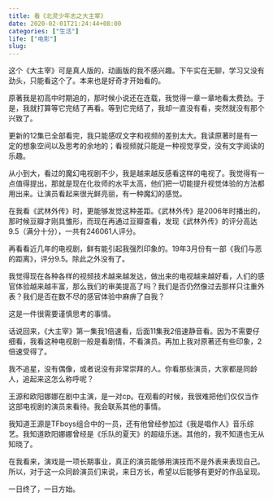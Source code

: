 ```yaml
---
title: 看《北灵少年志之大主宰》
date: 2020-02-01T21:24:44+08:00
categories: ["生活"]
life: ["电影"]
slug: 
---
```


这个《大主宰》可是真人版的，动画版的我不感兴趣。下午实在无聊，学习又没有劲头，只能看这个了。本来也是好奇才开始看的。

原著我是初高中时期追的，那时候小说还在连载，我觉得一章一章地看太费劲。于是，我就打算等它完结了再看。等到它完结了，我却一直没有看，突然就没有那个兴致了。

更新的12集已全部看完，我只能感叹文字和视频的差别太大。我读原著时是有一定的想象空间以及思考的余地的；看视频就只能是一种视觉享受，没有文字阅读的乐趣。

从小到大，看过的魔幻电视剧不少，我是越来越反感看这样的电视了。我觉得有一点值得提出，那就是现在化妆师的水平太高，他们把一切能提升视觉体验的方法都用出来。让演员看起来很光鲜亮丽，有一种魔幻的感觉。

在我看《武林外传》时，更能够发觉这种差距。《武林外传》是2006年时播出的，那时候豆瓣才刚具雏形，而现在再通过豆瓣查看，发现《武林外传》的评分高达9.5（满分十分），一共有246061人评分。

再看看近几年的电视剧，鲜有能引起我强烈印象的。19年3月份有一部《我们与恶的距离》，评分9.5。除此之外没有了。

我觉得现在各种各样的视频技术越来越发达，做出来的电视越来越好看，人们的感官体验越来越丰富，那么我们的审美提高了吗？我们是否仍然像过去那样只注重外表？我们是否在数不尽的感官体验中麻痹了自我？

这是一件很需要谨慎思考的事情。

话说回来，《大主宰》第一集我1倍速看，后面11集我2倍速静音看。因为不需要仔细看，我看这种电视剧一般是看剧情，不看演员。再加上我对原著还有些印象，2倍速受得了。

我不追星，没有偶像，或者说没有非常崇拜的人。你看那些演员，大家都是同龄人，追起来这怎么称呼呢？

王源和欧阳娜娜在剧中主演，是一对cp。在观看的时候，我很难把他们仅仅当作这部电视剧的演员来看待。我会联系其他的事情。

我知道王源是TFboys组合中的一员，还有他曾经参加过《我是唱作人》音乐综艺。我知道欧阳娜娜曾经是《乐队的夏天》的超级乐迷。其他的，我不知道也无从知晓了。

在我看来，演戏是一项长期事业，真正的演员能够用演技而不是外表来表现自己。所以，对于这一众同龄演员们来说，来日方长，希望以后能够有更好的作品呈现。

一日终了，一日方始。